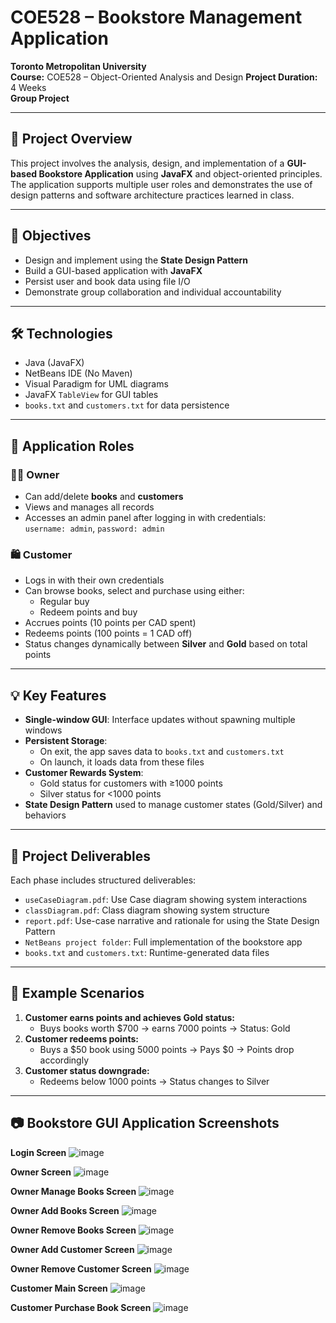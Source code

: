 # COE528 – Bookstore Management Application

**Toronto Metropolitan University**  
**Course:** COE528 – Object-Oriented Analysis and Design 
**Project Duration:** 4 Weeks  
**Group Project**

---

## 📌 Project Overview

This project involves the analysis, design, and implementation of a **GUI-based Bookstore Application** using **JavaFX** and object-oriented principles. The application supports multiple user roles and demonstrates the use of design patterns and software architecture practices learned in class.

---

## 🎯 Objectives

- Design and implement using the **State Design Pattern**
- Build a GUI-based application with **JavaFX**
- Persist user and book data using file I/O
- Demonstrate group collaboration and individual accountability

---

## 🛠 Technologies

- Java (JavaFX)
- NetBeans IDE (No Maven)
- Visual Paradigm for UML diagrams
- JavaFX `TableView` for GUI tables
- `books.txt` and `customers.txt` for data persistence

---

## 👤 Application Roles

### 🧑‍💼 **Owner**
- Can add/delete **books** and **customers**
- Views and manages all records
- Accesses an admin panel after logging in with credentials:  
  `username: admin`, `password: admin`

### 🛍️ **Customer**
- Logs in with their own credentials
- Can browse books, select and purchase using either:
  - Regular buy
  - Redeem points and buy
- Accrues points (10 points per CAD spent)
- Redeems points (100 points = 1 CAD off)
- Status changes dynamically between **Silver** and **Gold** based on total points

---

## 💡 Key Features

- **Single-window GUI**: Interface updates without spawning multiple windows
- **Persistent Storage**: 
  - On exit, the app saves data to `books.txt` and `customers.txt`
  - On launch, it loads data from these files
- **Customer Rewards System**:
  - Gold status for customers with ≥1000 points
  - Silver status for <1000 points
- **State Design Pattern** used to manage customer states (Gold/Silver) and behaviors

---

## 📁 Project Deliverables

Each phase includes structured deliverables:

- `useCaseDiagram.pdf`: Use Case diagram showing system interactions
- `classDiagram.pdf`: Class diagram showing system structure
- `report.pdf`: Use-case narrative and rationale for using the State Design Pattern
- `NetBeans project folder`: Full implementation of the bookstore app
- `books.txt` and `customers.txt`: Runtime-generated data files

---

## 🧪 Example Scenarios

1. **Customer earns points and achieves Gold status:**
   - Buys books worth $700 → earns 7000 points → Status: Gold
2. **Customer redeems points:**
   - Buys a $50 book using 5000 points → Pays $0 → Points drop accordingly
3. **Customer status downgrade:**
   - Redeems below 1000 points → Status changes to Silver

---

## 📷 Bookstore GUI Application Screenshots

**Login Screen**
![image](https://github.com/user-attachments/assets/cc650b33-3053-4fdc-aa71-7b36d64738ea)

**Owner Screen**
![image](https://github.com/user-attachments/assets/83640108-3e48-4fa5-9b4c-07903f120c7e)

**Owner Manage Books Screen**
![image](https://github.com/user-attachments/assets/d2ad2e81-e69d-4cfe-8f81-3163f28e1f9d)

**Owner Add Books Screen**
![image](https://github.com/user-attachments/assets/72bb8e43-5a50-4cdd-bb77-ce241fa06b99)

**Owner Remove Books Screen**
![image](https://github.com/user-attachments/assets/ab55d6e0-df0c-4e68-ab33-7194eb020636)

**Owner Add Customer Screen** 
![image](https://github.com/user-attachments/assets/555f2854-5a02-4b2c-95cc-c6b803c06186)

**Owner Remove Customer Screen**
![image](https://github.com/user-attachments/assets/ed825fdd-85e3-40af-aad2-4136ab574625)

**Customer Main Screen**
![image](https://github.com/user-attachments/assets/7ec14c27-c553-4b38-a5cd-a8c7aebc4867)

**Customer Purchase Book Screen**
![image](https://github.com/user-attachments/assets/ecc81dc0-e5e6-4c93-8006-8ecaa81ab5bb)













